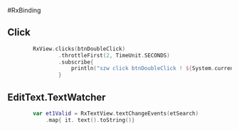 #RxBinding

## Click

```kotlin
        RxView.clicks(btnDoubleClick)
                .throttleFirst(2, TimeUnit.SECONDS)
                .subscribe{
                    println("szw click btnDoubleClick ! ${System.currentTimeMillis()}")
                }
```

## EditText.TextWatcher

```kotlin
        var et1Valid = RxTextView.textChangeEvents(etSearch)
            .map{ it. text().toString()}
```

